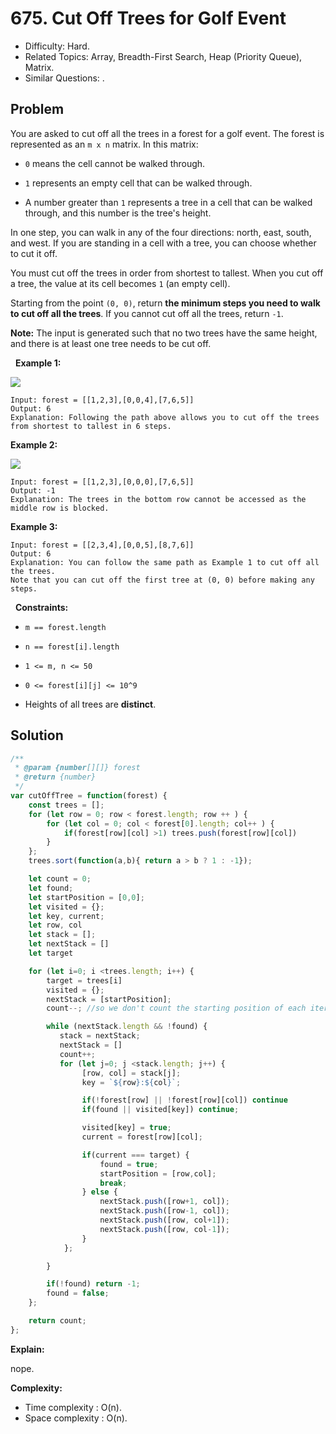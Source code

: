 # 675. Cut Off Trees for Golf Event

- Difficulty: Hard.
- Related Topics: Array, Breadth-First Search, Heap (Priority Queue), Matrix.
- Similar Questions: .

## Problem

You are asked to cut off all the trees in a forest for a golf event. The forest is represented as an ```m x n``` matrix. In this matrix:


	
- ```0``` means the cell cannot be walked through.
	
- ```1``` represents an empty cell that can be walked through.
	
- A number greater than ```1``` represents a tree in a cell that can be walked through, and this number is the tree's height.


In one step, you can walk in any of the four directions: north, east, south, and west. If you are standing in a cell with a tree, you can choose whether to cut it off.

You must cut off the trees in order from shortest to tallest. When you cut off a tree, the value at its cell becomes ```1``` (an empty cell).

Starting from the point ```(0, 0)```, return **the minimum steps you need to walk to cut off all the trees**. If you cannot cut off all the trees, return ```-1```.

**Note:** The input is generated such that no two trees have the same height, and there is at least one tree needs to be cut off.

 
**Example 1:**

![](https://assets.leetcode.com/uploads/2020/11/26/trees1.jpg)

```
Input: forest = [[1,2,3],[0,0,4],[7,6,5]]
Output: 6
Explanation: Following the path above allows you to cut off the trees from shortest to tallest in 6 steps.
```

**Example 2:**

![](https://assets.leetcode.com/uploads/2020/11/26/trees2.jpg)

```
Input: forest = [[1,2,3],[0,0,0],[7,6,5]]
Output: -1
Explanation: The trees in the bottom row cannot be accessed as the middle row is blocked.
```

**Example 3:**

```
Input: forest = [[2,3,4],[0,0,5],[8,7,6]]
Output: 6
Explanation: You can follow the same path as Example 1 to cut off all the trees.
Note that you can cut off the first tree at (0, 0) before making any steps.
```

 
**Constraints:**


	
- ```m == forest.length```
	
- ```n == forest[i].length```
	
- ```1 <= m, n <= 50```
	
- ```0 <= forest[i][j] <= 10^9```
	
- Heights of all trees are **distinct**.



## Solution

```javascript
/**
 * @param {number[][]} forest
 * @return {number}
 */
var cutOffTree = function(forest) {
    const trees = [];
    for (let row = 0; row < forest.length; row ++ ) {
        for (let col = 0; col < forest[0].length; col++ ) {
            if(forest[row][col] >1) trees.push(forest[row][col])
        }
    };    
    trees.sort(function(a,b){ return a > b ? 1 : -1});

    let count = 0;
    let found;
    let startPosition = [0,0];
    let visited = {};
    let key, current;
    let row, col
    let stack = [];
    let nextStack = []
    let target

    for (let i=0; i <trees.length; i++) {
        target = trees[i]
        visited = {};
        nextStack = [startPosition];
        count--; //so we don't count the starting position of each iteration

        while (nextStack.length && !found) {
           stack = nextStack;
           nextStack = [] 
           count++;
           for (let j=0; j <stack.length; j++) {
                [row, col] = stack[j];
                key = `${row}:${col}`;

                if(!forest[row] || !forest[row][col]) continue
                if(found || visited[key]) continue;

                visited[key] = true;
                current = forest[row][col];

                if(current === target) {
                    found = true;
                    startPosition = [row,col];
                    break;
                } else {
                    nextStack.push([row+1, col]);
                    nextStack.push([row-1, col]);
                    nextStack.push([row, col+1]);
                    nextStack.push([row, col-1]);
                }
            };

        }

        if(!found) return -1;
        found = false;
    };

    return count;
};
```

**Explain:**

nope.

**Complexity:**

* Time complexity : O(n).
* Space complexity : O(n).
